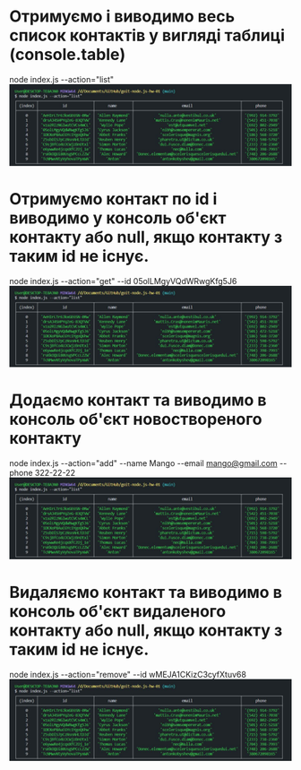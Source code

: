 # Отримуємо і виводимо весь список контактів у вигляді таблиці (console.table)

node index.js --action="list"
![alt text](https://github.com/AntonKobyshev/goit-node.js-hw-01/blob/main/screenshots/1.JPG?raw=true)

# Отримуємо контакт по id і виводимо у консоль об'єкт контакту або null, якщо контакту з таким id не існує.

node index.js --action="get" --id 05olLMgyVQdWRwgKfg5J6
![alt text](https://github.com/AntonKobyshev/goit-node.js-hw-01/blob/main/screenshots/1.JPG?raw=true)

# Додаємо контакт та виводимо в консоль об'єкт новоствореного контакту

node index.js --action="add" --name Mango --email mango@gmail.com --phone 322-22-22
![alt text](https://github.com/AntonKobyshev/goit-node.js-hw-01/blob/main/screenshots/1.JPG?raw=true)

# Видаляємо контакт та виводимо в консоль об'єкт видаленого контакту або null, якщо контакту з таким id не існує.

node index.js --action="remove" --id wMEJA1CKizC3cyfXtuv68
![alt text](https://github.com/AntonKobyshev/goit-node.js-hw-01/blob/main/screenshots/1.JPG?raw=true)
